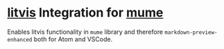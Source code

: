 # [litvis](https://github.com/gicentre/litvis) Integration for [mume](https://github.com/shd101wyy/mume/)

Enables litvis functionality in `mume` library and therefore `markdown-preview-enhanced` both for Atom and VSCode.
